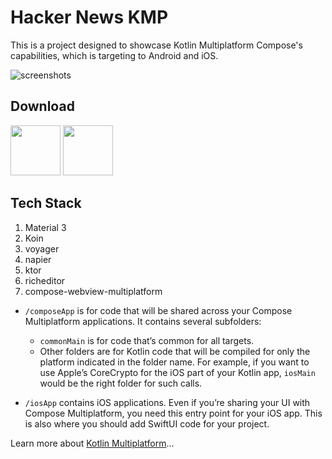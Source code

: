 # Hacker News KMP

This is a project designed to showcase Kotlin Multiplatform Compose's capabilities, which is targeting to Android and iOS.

![screenshots](https://github.com/jarvislin/HackerNews-KMP/assets/3839951/fb88b1fc-a0ca-484d-807b-52aceaf26760)


## Download

<a href="https://play.google.com/store/apps/details?id=com.jarvislin.hackernews"><img src="https://github.com/jarvislin/HackerNews-KMP/assets/3839951/a0d1ea83-3e58-449e-9055-2a39449aee52" height=80/></a>
<a href="https://play.google.com/store/apps/details?id=com.jarvislin.hackernews"><img src="https://github.com/jarvislin/HackerNews-KMP/assets/3839951/7631ba39-5713-40fb-a036-d866c939d993" height=80/></a>

## Tech Stack
1. Material 3
2. Koin
3. voyager
4. napier
5. ktor
6. richeditor
7. compose-webview-multiplatform

* `/composeApp` is for code that will be shared across your Compose Multiplatform applications.
  It contains several subfolders:
  - `commonMain` is for code that’s common for all targets.
  - Other folders are for Kotlin code that will be compiled for only the platform indicated in the folder name.
    For example, if you want to use Apple’s CoreCrypto for the iOS part of your Kotlin app,
    `iosMain` would be the right folder for such calls.

* `/iosApp` contains iOS applications. Even if you’re sharing your UI with Compose Multiplatform, 
  you need this entry point for your iOS app. This is also where you should add SwiftUI code for your project.


Learn more about [Kotlin Multiplatform](https://www.jetbrains.com/help/kotlin-multiplatform-dev/get-started.html)…
